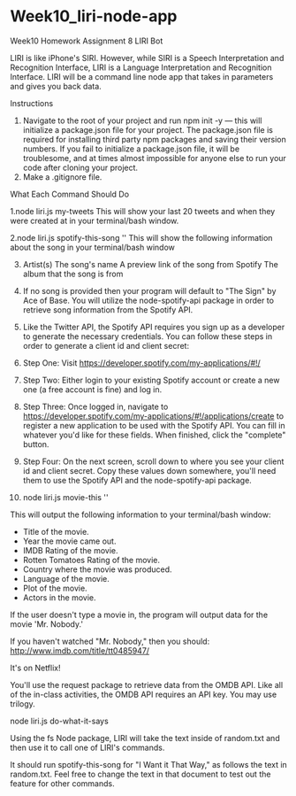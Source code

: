 # Week10_liri-node-app
Week10 Homework Assignment 8 LIRI Bot

LIRI is like iPhone's SIRI. However, while SIRI is a Speech Interpretation and Recognition Interface, LIRI is a Language Interpretation and Recognition Interface. LIRI will be a command line node app that takes in parameters and gives you back data.

Instructions


1. Navigate to the root of your project and run npm init -y — this will initialize a package.json   file for your project. The package.json file is required for installing third party npm packages and saving their version numbers. If you fail to initialize a package.json file, it will be troublesome, and at times almost impossible for anyone else to run your code after cloning your project.
2. Make a .gitignore file.

What Each Command Should Do

1.node liri.js my-tweets
This will show your last 20 tweets and when they were created at in your terminal/bash window.

2.node liri.js spotify-this-song '<song name here>'
This will show the following information about the song in your terminal/bash window

3. Artist(s)
The song's name
A preview link of the song from Spotify
The album that the song is from

4. If no song is provided then your program will default to "The Sign" by Ace of Base.
You will utilize the node-spotify-api package in order to retrieve song information from the Spotify API.
5. Like the Twitter API, the Spotify API requires you sign up as a developer to generate the necessary credentials. You can follow these steps in order to generate a client id and client secret:
6. Step One: Visit https://developer.spotify.com/my-applications/#!/
7. Step Two: Either login to your existing Spotify account or create a new one (a free account is fine) and log in.
8. Step Three: Once logged in, navigate to https://developer.spotify.com/my-applications/#!/applications/create to register a new application to be used with the Spotify API. You can fill in whatever you'd like for these fields. When finished, click the "complete" button.
9. Step Four: On the next screen, scroll down to where you see your client id and client secret. Copy these values down somewhere, you'll need them to use the Spotify API and the node-spotify-api package.

10. node liri.js movie-this '<movie name here>'

This will output the following information to your terminal/bash window:

   * Title of the movie.
   * Year the movie came out.
   * IMDB Rating of the movie.
   * Rotten Tomatoes Rating of the movie.
   * Country where the movie was produced.
   * Language of the movie.
   * Plot of the movie.
   * Actors in the movie.

If the user doesn't type a movie in, the program will output data for the movie 'Mr. Nobody.'

If you haven't watched "Mr. Nobody," then you should: http://www.imdb.com/title/tt0485947/

It's on Netflix!

You'll use the request package to retrieve data from the OMDB API. Like all of the in-class activities, the OMDB API requires an API key. You may use trilogy.

node liri.js do-what-it-says

Using the fs Node package, LIRI will take the text inside of random.txt and then use it to call one of LIRI's commands.

It should run spotify-this-song for "I Want it That Way," as follows the text in random.txt.
Feel free to change the text in that document to test out the feature for other commands.



